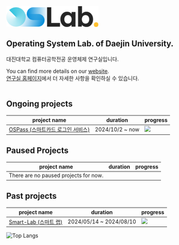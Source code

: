 <img src="https://github.com/OS-LAB-DaejinUniv/OS-Github-Playground/blob/main/logo/로고_여백없음_배경없음.png?raw=true" width="245" height="55">

Operating System Lab. of Daejin University.
---
대진대학교 컴퓨터공학전공 운영체제 연구실입니다.

You can find more details on our [website](https://os.daejin.ac.kr/).<br>
[연구실 홈페이지](https://os.daejin.ac.kr/)에서 더 자세한 사항을 확인하실 수 있습니다.
<br>
<br>

Ongoing projects
---
|project name|duration|progress|
|------------|--------|--------|
|[OSPass (스마트카드 로그인 서비스)](https://github.com/OS-LAB-DaejinUniv/OSPass)|2024/10/2 ~ now|![](https://geps.dev/progress/60)|

Paused Projects
---
|project name|duration|progress|
|------------|--------|--------|
|There are no paused projects for now.|

Past projects
---
|project name|duration|progress|
|------------|--------|--------|
|[Smart-Lab (스마트 랩)](https://github.com/OS-LAB-DaejinUniv/Smart-Lab)|2024/05/14 ~ 2024/08/10|![](https://geps.dev/progress/100)|

![Top Langs](https://github-readme-stats.vercel.app/api/top-langs/?username=tlsnwls&layout=compact&theme=swift)
